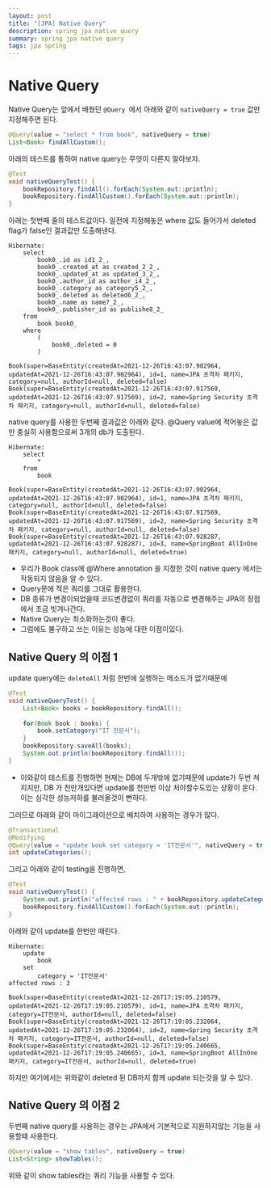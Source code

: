 ```yaml
---
layout: post
title: "[JPA] Native Query"
description: spring jpa native query
summary: spring jpa native query
tags: jpa spring
---
```


# Native Query

Native Query는 앞에서 배웠던 `@Query `에서 아래와 같이 `nativeQuery = true` 값만 지정해주면 된다.

```java
@Query(value = "select * from book", nativeQuery = true)
List<Book> findAllCustom();
```

아래의 테스트를 통하여 native query는 무엇이 다른지 알아보자.

```java
@Test
void nativeQueryTest() {
    bookRepository.findAll().forEach(System.out::println);
    bookRepository.findAllCustom().forEach(System.out::println);
}
```

아래는 첫번째 줄의 테스트값이다. 일전에 지정해놓은 where 값도 들어가서 deleted flag가 false인 결과값만 도출해낸다.

```text
Hibernate: 
    select
        book0_.id as id1_2_,
        book0_.created_at as created_2_2_,
        book0_.updated_at as updated_3_2_,
        book0_.author_id as author_i4_2_,
        book0_.category as category5_2_,
        book0_.deleted as deleted6_2_,
        book0_.name as name7_2_,
        book0_.publisher_id as publishe8_2_ 
    from
        book book0_ 
    where
        (
            book0_.deleted = 0
        )

Book(super=BaseEntity(createdAt=2021-12-26T16:43:07.902964, updatedAt=2021-12-26T16:43:07.902964), id=1, name=JPA 초격차 패키지, category=null, authorId=null, deleted=false)
Book(super=BaseEntity(createdAt=2021-12-26T16:43:07.917569, updatedAt=2021-12-26T16:43:07.917569), id=2, name=Spring Security 초격차 패키지, category=null, authorId=null, deleted=false)
```

native query를 사용한 두번째 결과값은 아래와 같다. @Query value에 적어놓은 값만 충실히 사용함으로써 3개의 db가 도출된다.

```text
Hibernate: 
    select
        * 
    from
        book

Book(super=BaseEntity(createdAt=2021-12-26T16:43:07.902964, updatedAt=2021-12-26T16:43:07.902964), id=1, name=JPA 초격차 패키지, category=null, authorId=null, deleted=false)
Book(super=BaseEntity(createdAt=2021-12-26T16:43:07.917569, updatedAt=2021-12-26T16:43:07.917569), id=2, name=Spring Security 초격차 패키지, category=null, authorId=null, deleted=false)
Book(super=BaseEntity(createdAt=2021-12-26T16:43:07.928287, updatedAt=2021-12-26T16:43:07.928287), id=3, name=SpringBoot AllInOne 패키지, category=null, authorId=null, deleted=true)
```

- 우리가 Book class에 @Where annotation 을 지정한 것이 native query 에서는 작동되지 않음을 알 수 있다.  
- Query문에 적은 쿼리를 그대로 활용한다.
- DB 종류가 변경이되었을때 코드변경없이 쿼리를 자동으로 변경해주는 JPA의 장점에서 조금 빗겨나간다.
- Native Query는 최소화하는것이 좋다.
- 그럼에도 불구하고 쓰는 이유는 성능에 대한 이점이있다.

## Native Query 의 이점 1

update query에는 `deleteAll` 처럼 한번에 실행하는 메소드가 없기때문에

```java
@Test
void nativeQueryTest() {
    List<Book> books = bookRepository.findAll();
    
    for(Book book : books) {
        book.setCategory("IT 전문서");
    }
    bookRepository.saveAll(books);
    System.out.println(bookRepository.findAll());
}
```

- 이와같이 테스트를 진행하면 현재는 DB에 두개밖에 없기때문에 update가 두번 쳐지지만, DB 가 천만개있다면 update를 천만번 이상 처야할수도있는 상황이 온다. 이는 심각한 성능저하를 불러올것이 뻔하다.

그러므로 아래와 같이 마이그래이션으로 배치하여 사용하는 경우가 많다.

```java
@Transactional
@Modifying
@Query(value = "update book set category = 'IT전문서'", nativeQuery = true)
int updateCategories();
```

그리고 아래와 같이 testing을 진행하면,

```java
@Test
void nativeQueryTest() {
    System.out.println("affected rows : " + bookRepository.updateCategories());
    bookRepository.findAllCustom().forEach(System.out::println);
}
```

아래와 같이 update를 한번만 때린다.

```text
Hibernate: 
    update
        book 
    set
        category = 'IT전문서'
affected rows : 3

Book(super=BaseEntity(createdAt=2021-12-26T17:19:05.210579, updatedAt=2021-12-26T17:19:05.210579), id=1, name=JPA 초격차 패키지, category=IT전문서, authorId=null, deleted=false)
Book(super=BaseEntity(createdAt=2021-12-26T17:19:05.232064, updatedAt=2021-12-26T17:19:05.232064), id=2, name=Spring Security 초격차 패키지, category=IT전문서, authorId=null, deleted=false)
Book(super=BaseEntity(createdAt=2021-12-26T17:19:05.240665, updatedAt=2021-12-26T17:19:05.240665), id=3, name=SpringBoot AllInOne 패키지, category=IT전문서, authorId=null, deleted=true)
```

하지만 여기에서는 위와같이 deleted 된 DB까지 함께 update 되는것을 알 수 있다.

## Native Query 의 이점 2

두번째 native query를 사용하는 경우는 JPA에서 기본적으로 지원하지않는 기능을 사용할때 사용한다.

```java
@Query(value = "show tables", nativeQuery = true)
List<String> showTables();
```

위와 같이 show tables라는 쿼리 기능을 사용할 수 있다.
